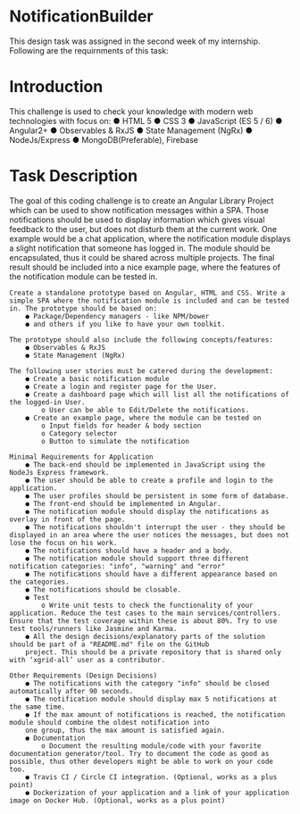 # NotificationBuilder
 This design task was assigned in the second week of my internship. Following are the requirnments of this task:

# Introduction
 This challenge is used to check your knowledge with modern web technologies with focus on:
    ● HTML 5
    ● CSS 3
    ● JavaScript (ES 5 / 6)
    ● Angular2+
    ● Observables & RxJS
    ● State Management (NgRx)
    ● NodeJs/Express
    ● MongoDB(Preferable), Firebase

# Task Description
 The goal of this coding challenge is to create an Angular Library Project which can be used to show notification messages within a SPA. Those notifications should be used to display information which gives visual feedback to the user, but does not disturb them at the current work. One example would be a chat application, where the notification module displays a slight notification that someone has logged in. The module should be encapsulated, thus it could be shared across multiple projects. The final result should be included into a nice example page, where the features of the notification module can be tested in.
 
    Create a standalone prototype based on Angular, HTML and CSS. Write a simple SPA where the notification module is included and can be tested in. The prototype should be based on:
        ● Package/Dependency managers - like NPM/bower
        ● and others if you like to have your own toolkit.

    The prototype should also include the following concepts/features:
        ● Observables & RxJS
        ● State Management (NgRx)

    The following user stories must be catered during the development:
        ● Create a basic notification module
        ● Create a login and register page for the User.
        ● Create a dashboard page which will list all the notifications of the logged-in User.
            o User can be able to Edit/Delete the notifications.
        ● Create an example page, where the module can be tested on
            o Input fields for header & body section
            o Category selector
            o Button to simulate the notification

    Minimal Requirements for Application
        ● The back-end should be implemented in JavaScript using the NodeJs Express framework.
        ● The user should be able to create a profile and login to the application.
        ● The user profiles should be persistent in some form of database.
        ● The front-end should be implemented in Angular.
        ● The notification module should display the notifications as overlay in front of the page.
        ● The notifications shouldn't interrupt the user - they should be displayed in an area where the user notices the messages, but does not lose the focus on his work.
        ● The notifications should have a header and a body.
        ● The notification module should support three different notification categories: "info", "warning" and "error"
        ● The notifications should have a different appearance based on the categories.
        ● The notifications should be closable.
        ● Test
            o Write unit tests to check the functionality of your application. Reduce the test cases to the main services/controllers. Ensure that the test coverage within these is about 80%. Try to use test tools/runners like Jasmine and Karma.
        ● All the design decisions/explanatory parts of the solution should be part of a "README.md" file on the GitHub
        project. This should be a private repository that is shared only with ‘xgrid-all’ user as a contributor.

    Other Requirements (Design Decisions)
        ● The notifications with the category "info" should be closed automatically after 90 seconds.
        ● The notification module should display max 5 notifications at the same time.
        ● If the max amount of notifications is reached, the notification module should combine the oldest notification into
        one group, thus the max amount is satisfied again.
        ● Documentation
            o Document the resulting module/code with your favorite documentation generator/tool. Try to document the code as good as possible, thus other developers might be able to work on your code too.
        ● Travis CI / Circle CI integration. (Optional, works as a plus point)
        ● Dockerization of your application and a link of your application image on Docker Hub. (Optional, works as a plus point)
